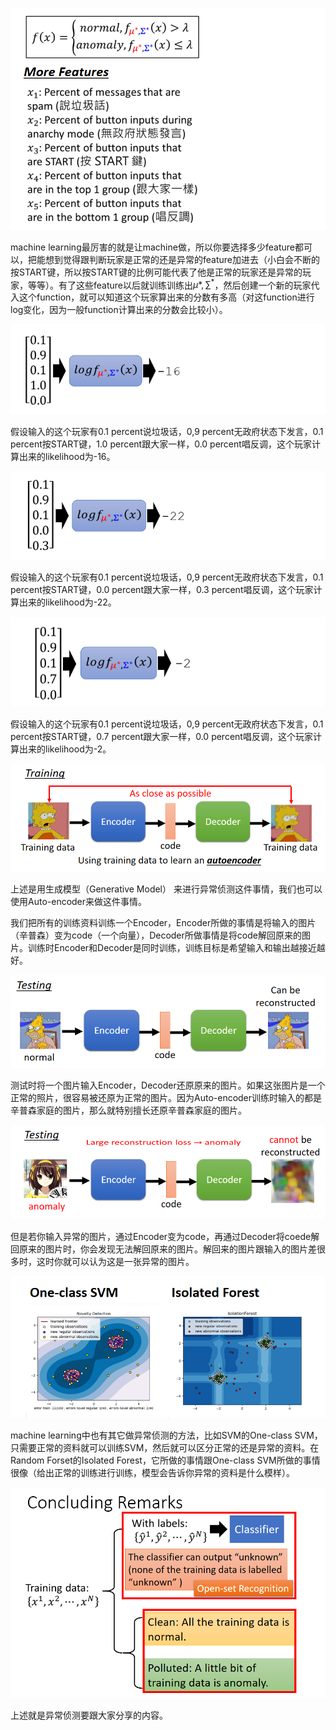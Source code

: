 

![](res/chapter47-1.png)

machine learning最厉害的就是让machine做，所以你要选择多少feature都可以，把能想到觉得跟判断玩家是正常的还是异常的feature加进去（小白会不断的按START键，所以按START键的比例可能代表了他是正常的玩家还是异常的玩家，等等）。有了这些feature以后就训练训练出$\mu*, \sum^*$，然后创建一个新的玩家代入这个function，就可以知道这个玩家算出来的分数有多高（对这function进行log变化，因为一般function计算出来的分数会比较小）。

![](res/chapter47-2.png)

假设输入的这个玩家有0.1 percent说垃圾话，0,9 percent无政府状态下发言，0.1 percent按START键，1.0 percent跟大家一样，0.0 percent唱反调，这个玩家计算出来的likelihood为-16。

![](res/chapter47-3.png)

假设输入的这个玩家有0.1 percent说垃圾话，0,9 percent无政府状态下发言，0.1 percent按START键，0.0 percent跟大家一样，0.3 percent唱反调，这个玩家计算出来的likelihood为-22。

![](res/chapter47-4.png)

假设输入的这个玩家有0.1 percent说垃圾话，0,9 percent无政府状态下发言，0.1 percent按START键，0.7 percent跟大家一样，0.0 percent唱反调，这个玩家计算出来的likelihood为-2。


![](res/chapter47-5.png)
 
上述是用生成模型（Generative Model） 来进行异常侦测这件事情，我们也可以使用Auto-encoder来做这件事情。

我们把所有的训练资料训练一个Encoder，Encoder所做的事情是将输入的图片（辛普森）变为code（一个向量），Decoder所做事情是将code解回原来的图片。训练时Encoder和Decoder是同时训练，训练目标是希望输入和输出越接近越好。

![](res/chapter47-6.png)

测试时将一个图片输入Encoder，Decoder还原原来的图片。如果这张图片是一个正常的照片，很容易被还原为正常的图片。因为Auto-encoder训练时输入的都是辛普森家庭的图片，那么就特别擅长还原辛普森家庭的图片。

![](res/chapter47-7.png)

但是若你输入异常的图片，通过Encoder变为code，再通过Decoder将coede解回原来的图片时，你会发现无法解回原来的图片。解回来的图片跟输入的图片差很多时，这时你就可以认为这是一张异常的图片。

![](res/chapter47-8.png)

machine learning中也有其它做异常侦测的方法，比如SVM的One-class SVM，只需要正常的资料就可以训练SVM，然后就可以区分正常的还是异常的资料。在Random Forset的Isolated Forest，它所做的事情跟One-class SVM所做的事情很像（给出正常的训练进行训练，模型会告诉你异常的资料是什么模样）。

![](res/chapter47-9.png)

上述就是异常侦测要跟大家分享的内容。










































